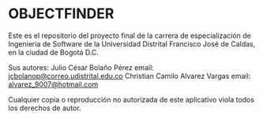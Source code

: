 # OBJECTFINDER
Este es el repositorio del proyecto final de la carrera de especialización de Ingenieria de Software de la Universidad Distrital Francisco José de Caldas, en la ciudad de Bogotá D.C.

Sus autores:
Julio César Bolaño Pérez
email: jcbolanop@correo.udistrital.edu.co
Christian Camilo Alvarez Vargas
email: alvarez_9007@hotmail.com

Cualquier copia o reproducción no autorizada de este aplicativo viola todos los derechos de autor.
